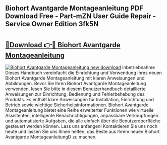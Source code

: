 ## Biohort Avantgarde Montageanleitung PDF Download Free - Part-mZN User Guide Repair - Service Owner Edition 3fk5N

# <h2><a href="http://df6wsr3.blite.top/?on=Biohort+Avantgarde+Montageanleitung">🔗Download 👉🔴 Biohort Avantgarde Montageanleitung</a></h2>

[![Biohort Avantgarde Montageanleitung new download](https://i.imgur.com/lujVjoI.png)](http://df6wsr3.blite.top/?on=Biohort+Avantgarde+Montageanleitung)
Inbetriebnahme Dieses Handbuch vereinfacht die Einrichtung und Verwendung Ihres neuen Biohort Avantgarde Montageanleitung mit klaren Anweisungen und Abbildungen. Bevor Sie Ihren Biohort Avantgarde Montageanleitung verwenden, lesen Sie bitte in diesem Benutzerhandbuch detaillierte Anweisungen zur Einrichtung, Bedienung und Fehlerbehebung des Produkts. Es enthält klare Anweisungen für Installation, Einrichtung und Betrieb sowie wichtige Sicherheitsinformationen. Biohort Avantgarde Montageanleitung bietet eine Reihe erweiterter Funktionen wie virtuelle Assistenten, intelligente Benachrichtigungen, anpassbare Verknüpfungen und automatisierte Aufgaben, die alle einfach über die Benutzeroberfläche gesteuert werden können. Lass uns anfangen! Kontaktieren Sie uns noch heute und lassen Sie uns Ihnen helfen, das Beste aus Ihrem neuen Biohort Avantgarde MontageanleitungD zu machen.
